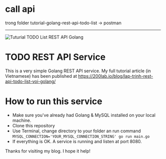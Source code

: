 # call api

trong folder tutorial-golang-rest-api-todo-list -> postman

---

![Tuturial TODO List REST API Golang](https://200lab-blog.imgix.net/2022/05/backend_golang-03.jpg?auto=format,compress&w=1000)

# TODO REST API Service

This is a very simple Golang REST API service. My full tutorial article (in Vietnamese) has been published at https://200lab.io/blog/lap-trinh-rest-api-todo-list-voi-golang/

# How to run this service

- Make sure you've already had Golang & MySQL installed on your local machine.
- Clone this repository
- Use Terminal, change directory to your folder an run command `MYSQL_CONNECTION='YOUR_MYSQL_CONNECTION_STRING' go run main.go`
- If everything is OK. A service is running and listen at port 8080.

Thanks for visiting my blog. I hope it help!
